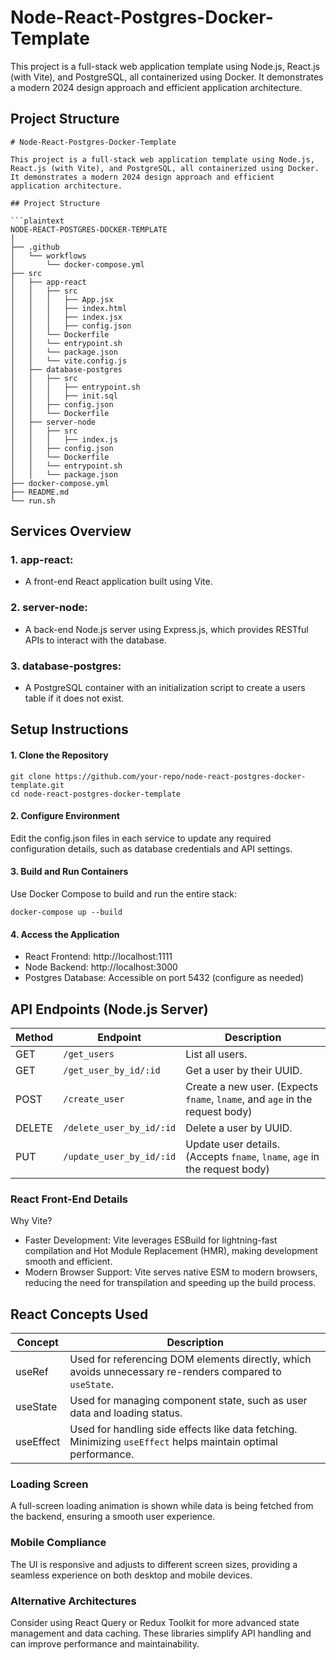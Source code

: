# Node-React-Postgres-Docker-Template

This project is a full-stack web application template using Node.js, React.js (with Vite), and PostgreSQL, all containerized using Docker. It demonstrates a modern 2024 design approach and efficient application architecture.

## Project Structure

```plaintext
# Node-React-Postgres-Docker-Template

This project is a full-stack web application template using Node.js, React.js (with Vite), and PostgreSQL, all containerized using Docker. It demonstrates a modern 2024 design approach and efficient application architecture.

## Project Structure

```plaintext
NODE-REACT-POSTGRES-DOCKER-TEMPLATE
│
├── .github
│   └── workflows
│       └── docker-compose.yml
├── src
│   ├── app-react
│   │   ├── src
│   │   │   ├── App.jsx
│   │   │   ├── index.html
│   │   │   ├── index.jsx
│   │   │   ├── config.json
│   │   └── Dockerfile
│   │   └── entrypoint.sh
│   │   └── package.json
│   │   └── vite.config.js
│   ├── database-postgres
│   │   ├── src
│   │   │   ├── entrypoint.sh
│   │   │   ├── init.sql
│   │   ├── config.json
│   │   └── Dockerfile
│   ├── server-node
│   │   ├── src
│   │   │   ├── index.js
│   │   ├── config.json
│   │   └── Dockerfile
│   │   └── entrypoint.sh
│   │   └── package.json
├── docker-compose.yml
├── README.md
└── run.sh
```

## Services Overview

### 1. app-react: 
- A front-end React application built using Vite.
### 2. server-node: 
- A back-end Node.js server using Express.js, which provides RESTful APIs to interact with the database.
### 3. database-postgres: 
- A PostgreSQL container with an initialization script to create a users table if it does not exist.

## Setup Instructions
#### 1. Clone the Repository

    git clone https://github.com/your-repo/node-react-postgres-docker-template.git
    cd node-react-postgres-docker-template

#### 2. Configure Environment
Edit the config.json files in each service to update any required configuration details, such as database credentials and API settings.

#### 3. Build and Run Containers
Use Docker Compose to build and run the entire stack:

    docker-compose up --build

#### 4. Access the Application
- React Frontend: http://localhost:1111
- Node Backend: http://localhost:3000
- Postgres Database: Accessible on port 5432 (configure as needed)

## API Endpoints (Node.js Server)

| Method | Endpoint                  | Description                                                    |
|--------|----------------------------|----------------------------------------------------------------|
| GET    | `/get_users`              | List all users.                                                |
| GET    | `/get_user_by_id/:id`     | Get a user by their UUID.                                      |
| POST   | `/create_user`            | Create a new user. (Expects `fname`, `lname`, and `age` in the request body) |
| DELETE | `/delete_user_by_id/:id`  | Delete a user by UUID.                                         |
| PUT    | `/update_user_by_id/:id`  | Update user details. (Accepts `fname`, `lname`, `age` in the request body) |


### React Front-End Details
Why Vite?
- Faster Development: Vite leverages ESBuild for lightning-fast compilation and Hot Module Replacement (HMR), making development smooth and efficient.
- Modern Browser Support: Vite serves native ESM to modern browsers, reducing the need for transpilation and speeding up the build process.

## React Concepts Used

| Concept   | Description                                                                                  |
|-----------|----------------------------------------------------------------------------------------------|
| useRef    | Used for referencing DOM elements directly, which avoids unnecessary re-renders compared to `useState`. |
| useState  | Used for managing component state, such as user data and loading status.                     |
| useEffect | Used for handling side effects like data fetching. Minimizing `useEffect` helps maintain optimal performance. |

### Loading Screen
A full-screen loading animation is shown while data is being fetched from the backend, ensuring a smooth user experience.

### Mobile Compliance
The UI is responsive and adjusts to different screen sizes, providing a seamless experience on both desktop and mobile devices.

### Alternative Architectures
Consider using React Query or Redux Toolkit for more advanced state management and data caching. These libraries simplify API handling and can improve performance and maintainability.
